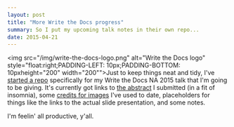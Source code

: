 ```yaml
---
layout: post
title: "More Write the Docs progress"
summary: So I put my upcoming talk notes in their own repo...
date: 2015-04-21
---
```


<img src="/img/write-the-docs-logo.png" alt="Write the Docs logo" style="float:right;PADDING-LEFT: 10px;PADDING-BOTTOM: 10pxheight="200" width="200"">Just to keep things neat and tidy, I've [started a repo](https://github.com/gaylin/WriteTheDocsNA2015) specifically for my Write the Docs NA 2015 talk that I'm going to be giving. It's currently got links to [the abstract](http://www.writethedocs.org//conf/na/2015/speakers/#speaker-gwalli) I submitted (in a fit of insomnia), some [credits for images](https://github.com/gaylin/WriteTheDocsNA2015/blob/master/credits.md) I've used to date, placeholders for things like the links to the actual slide presentation, and some notes.

I'm feelin' all productive, y'all.
